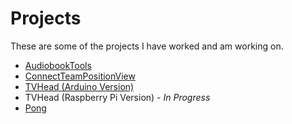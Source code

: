 # Projects

These are some of the projects I have worked and am working on.

- [AudiobookTools](https://github.com/mhay10/AudiobookTools)
- [ConnectTeamPositionView](https://github.com/mhay10/ConnectTeamPositionView)
- [TVHead (Arduino Version)](https://github.com/mhay10/TVHead)
- TVHead (Raspberry Pi Version) - *In Progress*
- [Pong](https://github.com/mhay10/Pong)
